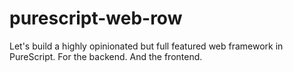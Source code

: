 # purescript-web-row

Let's build a highly opinionated but full featured web framework in PureScript. For the backend. And the frontend.
